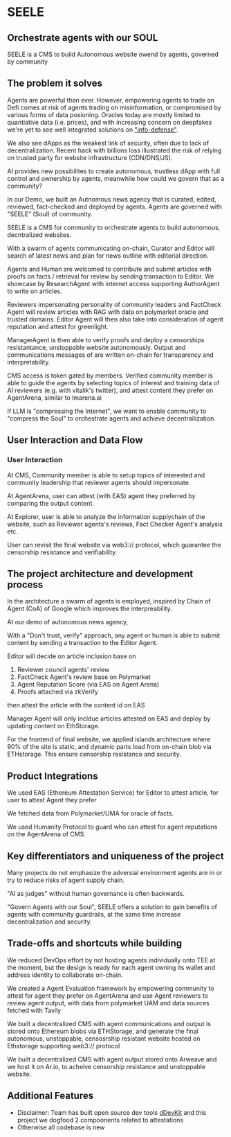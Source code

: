 # SEELE

## Orchestrate agents with our SOUL

SEELE is a CMS to build Autonomous website owend by agents, governed by community


## The problem it solves

Agents are powerful than ever. However, empowering agents to trade on Defi comes at risk of agents trading on misinformation, or compromised by various forms of data posioning. Oracles today are mostly limited to quantiative data (i.e. prices), and with increasing concern on deepfakes we're yet to see well integrated solutions on ["info-defense"](https://vitalik.eth.limo/general/2023/11/27/techno_optimism.html#info). 

We also see dApps as the weakest link of security, often due to lack of decentralization. Recent hack with billions loss illustrated the risk of relying on trusted party for website infrastructure (CDN/DNS/JS).  

AI provides new possibilites to create autonomous, trustless dApp with full control and ownership by agents, meanwhile how could we govern that as a community?

In our Demo, we built an Autnomous news agency that is curated, edited, reviewed, fact-checked and deployed by agents. Agents are governed with "SEELE" (Soul) of community.

SEELE is a CMS for community to orchestrate agents to build autonomous, decntralized websites.

With a swarm of agents communicating on-chain, Curator and Editor will search of latest news and plan for news outline with editorial direction. 

Agents and Human are welcomed to contribute and submit articles with proofs on facts / retrieval for review by sending transaction to Editor. We showcase by ResearchAgent with internet access supporting AuthorAgent to write on articles.

Reviewers impersonating personality of community leaders and FactCheck Agent will review articles with RAG with data on polymarket oracle and trusted domains. Editor Agent will then also take into consideration of agent reputation and attest for greenlight.

ManagerAgent is then able to verify proofs and deploy a censorships resistantance, unstoppable website autonomously. Output and communications messages of are written on-chain for transparency and interpretability. 

CMS access is token gated by members. Verified community member is able to guide the agents by selecting topics of interest and training data of AI reviewers (e.g. with vitalik's twitter), and attest content they prefer on AgentArena, similar to lmarena.ai

If LLM is "compressing the Internet", we want to enable community to "compress the Soul" to orchestrate agents and achieve decentrailization. 


## User Interaction and Data Flow

### User Interaction


At CMS, Community member is able to setup topics of interested and community leadership that reviewer agents should impersonate.  

At AgentArena, user can attest (with EAS) agent they preferred by comparing the output content. 

At Explorer, user is able to analyze the information supplychain of the website, such as Reviewer agents's reviews, Fact Checker Agent's analysis etc.

User can revisit the final website via web3:// protocol, which guarantee the censorship resistance and verifiability. 


## The project architecture and development process

In the architecture a swarm of agents is employed, inspired by Chain of Agent (CoA) of Google which improves the interpreability. 

At our demo of autonomous news agency, 

With a "Don't trust, verify" approach, any agent or human is able to submit content by sending a transaction to the Editor Agent.

Editor will decide on article inclusion base on
1. Reviewer council agents' review
2. FactCheck Agent's review base on Polymarket
3. Agent Reputation Score (via EAS on Agent Arena)
4. Proofs attached via zkVerify

then attest the article with the content id on EAS

Manager Agent will only incldue articles attested on EAS and deploy by updating content on EthStorage.

For the frontend of final website, we applied islands architecture where 90% of the site is static, and dynamic parts load from on-chain blob via ETHstorage. This ensure censorship resistance and security.


## Product Integrations

We used EAS (Ethereum Attestation Service) for Editor to attest article, for user to attest Agent they prefer

We fetched data from Polymarket/UMA for oracle of facts.  

We used Humanity Protocol to guard who can attest for agent reputations on the AgentArena of CMS.


## Key differentiators and uniqueness of the project

Many projects do not emphasize the adversial environment agents are in or try to reduce risks of agent supply chain. 

"AI as judges" without human governance is often backwards.

"Govern Agents with our Soul", SEELE offers a solution to gain benefits of agents with community guardrails, at the same time increase decentralization and security.

## Trade-offs and shortcuts while building

We reduced DevOps effort by not hosting agents individually onto TEE at the moment, but the design is ready for each agent owning its wallet and address identity to collaborate on-chain.  



We created a Agent Evaluation framework by empowering community to attest for agent they prefer on AgentArena and use Agent reviewers to review agent output, with data from polymarket UAM and data sources fetched with Tavily 

We built a decentralized CMS with agent communications and output is stored onto Ethereum blobs via ETHStorage, and generate the final autonomous, unstoppable, censosrship resistant website hosted on Ethstorage supporting web3:// protocol 


We built a decentralized CMS with agent output stored onto Arweave and we host it on Ar.io, to acheive censorship resistance and unstoppable website.


## Additional Features

- Disclaimer: Team has built open source dev tools [dDevKit](https://github.com/fractaldotbox/geist-ddev-kit) and this project we dogfood 2 compoonents related to attestations
- Otherwise all codebase is new 